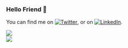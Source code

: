 ### Hello Friend 👋

You can find me on [![Twitter][1.2]][1], or on [![LinkedIn][2.2]][2].

[1.2]: http://i.imgur.com/wWzX9uB.png
[2.2]: https://raw.githubusercontent.com/MartinHeinz/MartinHeinz/master/linkedin-3-16.png

[1]: https://twitter.com/shywn_mrk
[2]: https://www.linkedin.com/in/shayan-karimi-nafchi/

<img align="center" src="https://github-readme-stats.vercel.app/api/?username=shywn-mrk&show_icons=true&theme=tokyonight" />
<br>
<img align="center" src="https://github-readme-stats.vercel.app/api/top-langs/?username=shywn-mrk&theme=tokyonight" />
